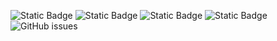 ![Static Badge](https://img.shields.io/badge/blacklists-60-000000) ![Static Badge](https://img.shields.io/badge/blacklisted-2691998-cc0000) ![Static Badge](https://img.shields.io/badge/whitelisted-2245-00CC00) ![Static Badge](https://img.shields.io/badge/streaming_blacklist-28107-000000) ![GitHub issues](https://img.shields.io/github/issues/fabriziosalmi/blacklists)
